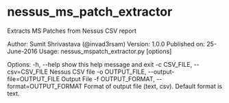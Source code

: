 # nessus_ms_patch_extractor
Extracts MS Patches from Nessus CSV report

Author: Sumit Shrivastava (@invad3rsam)
Version: 1.0.0
Published on: 25-June-2016
Usage: nessus_mspatch_extractor.py [options]

Options:
  -h, --help                                  show this help message and exit
  -c CSV_FILE, --csv=CSV_FILE                 Nessus CSV file
  -o OUTPUT_FILE, --output-file=OUTPUT_FILE   Output File
  -f OUTPUT_FORMAT, --format=OUTPUT_FORMAT  Format of output file (text, csv). Default format is text.
